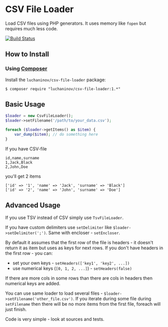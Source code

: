 CSV File Loader
===============

Load CSV files using PHP generators. It uses memory like `fopen` but requires much less code.

[![Build Status](https://travis-ci.org/luchaninov/csv-file-loader.svg?branch=master)](https://travis-ci.org/luchaninov/csv-file-loader)

How to Install
--------------

### Using [Composer](http://getcomposer.org/)

Install the `luchaninov/csv-file-loader` package:

```shell
$ composer require "luchaninov/csv-file-loader:1.*"
```

Basic Usage
-----------

```php
$loader = new CsvFileLoader();
$loader->setFilename('/path/to/your_data.csv');

foreach ($loader->getItems() as $item) {
    var_dump($item); // do something here
}
```

If you have CSV-file

```
id,name,surname
1,Jack,Black
2,John,Doe
```

you'll get 2 items
```
['id' => '1', 'name' => 'Jack', 'surname' => 'Black']
['id' => '2', 'name' => 'John', 'surname' => 'Doe']
```

Advanced Usage
--------------

If you use TSV instead of CSV simply use `TsvFileLoader`.

If you have custom delimiters use `setDelimiter` like `$loader->setDelimiter(';')`. Same with encloser - `setEncloser`.

By default it assumes that the first row of the file is headers - it doesn't return it as item but uses as keys for next rows.
If you don't have headers in the first row - you can:
- set your own keys - `setHeaders(['key1', 'key2', ...])`
- use numerical keys (`[0, 1, 2, ...]`) - `setHeaders(false)`

If there are more cols in some rows than there are cols in headers then numerical keys are added.

You can use same loader to load several files - `$loader->setFilename('other_file.csv')`. If you iterate during some file during
`setFilename` then there will be no more items from the first file, foreach will just finish.

Code is very simple - look at sources and tests.
